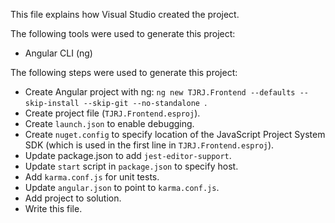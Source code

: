 This file explains how Visual Studio created the project.

The following tools were used to generate this project:
- Angular CLI (ng)

The following steps were used to generate this project:
- Create Angular project with ng: `ng new TJRJ.Frontend --defaults --skip-install --skip-git --no-standalone `.
- Create project file (`TJRJ.Frontend.esproj`).
- Create `launch.json` to enable debugging.
- Create `nuget.config` to specify location of the JavaScript Project System SDK (which is used in the first line in `TJRJ.Frontend.esproj`).
- Update package.json to add `jest-editor-support`.
- Update `start` script in `package.json` to specify host.
- Add `karma.conf.js` for unit tests.
- Update `angular.json` to point to `karma.conf.js`.
- Add project to solution.
- Write this file.
